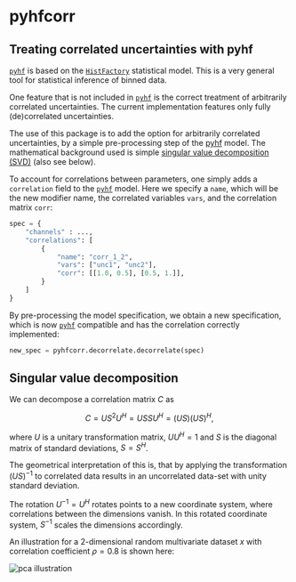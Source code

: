 # pyhfcorr
## Treating correlated uncertainties with pyhf

[`pyhf`](https://pyhf.readthedocs.io) is based on the [`HistFactory`](https://cds.cern.ch/record/1456844/files/CERN-OPEN-2012-016.pdf) statistical model. This is a very general tool for statistical inference of binned data.

One feature that is not included in [`pyhf`](https://pyhf.readthedocs.io) is the correct treatment of arbitrarily correlated uncertainties. The current implementation features only fully (de)correlated uncertainties.

The use of this package is to add the option for arbitrarily correlated uncertainties, by a simple pre-processing step of the [pyhf](https://pyhf.readthedocs.io) model. The mathematical background used is simple [singular value decomposition (SVD)](https://www.cs.cmu.edu/~elaw/papers/pca.pdf) (also see below).

To account for correlations between parameters, one simply adds a `correlation` field to the [`pyhf`](https://pyhf.readthedocs.io) model. Here we specify a `name`, which will be the new modifier name, the correlated variables `vars`, and the correlation matrix `corr`:

```python
spec = {
    "channels" : ...,
    "correlations": [
        {
            "name": "corr_1_2",
            "vars": ["unc1", "unc2"],
            "corr": [[1.0, 0.5], [0.5, 1.]],
        }
    ]
}
```

By pre-processing the model specification, we obtain a new specification, which is now [`pyhf`](https://pyhf.readthedocs.io) compatible and has the correlation correctly implemented:

```python
new_spec = pyhfcorr.decorrelate.decorrelate(spec)
```

## Singular value decomposition

We can decompose a correlation matrix $C$ as

$$ C = U S^2 U^H = USSU^H = (US)(US)^H,$$

where $U$ is a unitary transformation matrix, $UU^H=1$ and $S$ is the diagonal matrix of standard deviations, $S=S^H$.

The geometrical interpretation of this is, that by applying the transformation $(US)^{-1}$ to correlated data results in an uncorrelated data-set with unity standard deviation.

The rotation $U^{-1} = U^H$ rotates points to a new coordinate system, where correlations between the dimensions vanish. In this rotated coordinate system, $S^{-1}$ scales the dimensions accordingly.

An illustration for a 2-dimensional random multivariate dataset $x$ with correlation coefficient $\rho=0.8$ is shown here:

![pca illustration](./svd.svg)
